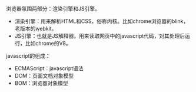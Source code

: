 浏览器氛围两部分：渲染引擎和JS引擎。

- 渲染引擎：用来解析HTML和CSS，俗称内核。比如chrome浏览器的blink，老版本的webkit。
- JS引擎：也就是JS解释器。用来读取网页中的javascript代码，对其处理后运行，比如chrome的V8。

javascript的组成：

- ECMAScript：javascript语法
- DOM：页面文档对象模型
- BOM：浏览器对象模型

